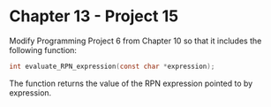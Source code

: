 # Chapter 13 - Project 15

Modify Programming Project 6 from Chapter 10 so that it includes the following
function:

```C
int evaluate_RPN_expression(const char *expression);
```

The function returns the value of the RPN expression pointed to by expression.
